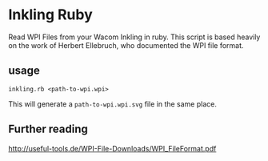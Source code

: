# Inkling Ruby

Read WPI Files from your Wacom Inkling in ruby. This script is based heavily on the work of Herbert Ellebruch, who documented the WPI file format.

## usage

    inkling.rb <path-to-wpi.wpi>

This will generate a `path-to-wpi.wpi.svg` file in the same place.

## Further reading

http://useful-tools.de/WPI-File-Downloads/WPI_FileFormat.pdf

